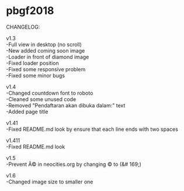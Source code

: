 # pbgf2018

CHANGELOG:

v1.3  
-Full view in desktop (no scroll)  
-New added coming soon image  
-Loader in front of diamond image  
-Fixed loader position  
-Fixed some responsive problem  
-Fixed some minor bugs

v1.4  
-Changed countdown font to roboto  
-Cleaned some unused code  
-Removed "Pendaftaran akan dibuka dalam:" text  
-Added page title

v1.41  
-Fixed README.md look by ensure that each line ends with two spaces

v1.411  
-Fixed README.md look

v1.5  
-Prevent Â© in neocities.org by changing © to (&# 169;)

v1.6  
-Changed image size to smaller one
